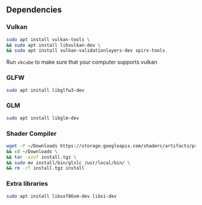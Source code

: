 ## Dependencies
### Vulkan
```bash
sudo apt install vulkan-tools \
&& sudo apt install libvulkan-dev \
&& sudo apt install vulkan-validationlayers-dev spirv-tools
```
Run `vkcube` to make sure that your computer supports vulkan

### GLFW
```bash
sudo apt install libglfw3-dev
```

### GLM
```bash
sudo apt install libglm-dev
```

### Shader Compiler
```bash
wget -P ~/Downloads https://storage.googleapis.com/shaderc/artifacts/prod/graphics_shader_compiler/shaderc/linux/continuous_gcc_release/470/20241009-162246/install.tgz \
&& cd ~/Downloads \
&& tar -xzvf install.tgz \
&& sudo mv install/bin/glslc /usr/local/bin/ \
&& rm -rf install.tgz install
```

### Extra libraries
```bash
sudo apt install libxxf86vm-dev libxi-dev
```
